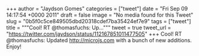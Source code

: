 
+++
author = "Jaydson Gomes"
categories = ["tweet"]
date = "Fri Sep 09 14:17:54 +0000 2011"
draft = false
image = "No media found for this Tweet"
slug = "0b5f0c5ce849505dbd20318cdef7ba35424ef7e9"
tags = ["tweet"]
title = """Cool! RT @thomasfuchs: Up..."""
tweet = true
tweet_url = "https://twitter.com/jaydson/status/112167851011477505"
+++
Cool! RT @thomasfuchs: Updated http://microjs.com with a bunch of new additions. Enjoy!

